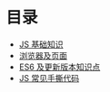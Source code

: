 #  目录
* [JS 基础知识](JavaScript/jsBase)
* [浏览器及页面](JavaScript/webBrower)
* [ES6 及更新版本知识点](JavaScript/ES6)
* [JS 常见手撕代码](JavaScript/jsCode)
